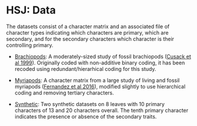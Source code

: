 # HSJ: Data #

The datasets consist of a character matrix and an associated file of character types indicating which characters are primary, which are secondary, and for the secondary characters which character is their controlling primary.

+ [Brachiopods](brachiopods_Cusack_et_al_1999):  A moderately-sized study of fossil brachiopods \([Cusack et al 1999](https://doi.org/10.1111/1475-4983.00098)\).  Originally coded with non-additive binary coding, it has been recoded using redundant/hierarhical coding for this study.

+ [Myriapods](myriapods_Fernandez_et_al_2016):  A character matrix from a large study of living and fossil myriapods \([Fernandez et al 2016](https://doi.org/10.1093/sysbio/syw041)\), modified slightly to use hierarchical coding and removing tertiary characters.

+ [Synthetic](synthetic_8_leaves):  Two synthetic datasets on 8 leaves with 10 primary characters of 13 and 20 characters overall.  The tenth primary character indicates the presence or absence of the secondary traits.
